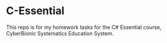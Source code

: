 # C-Essential
This repo is for my homework tasks for the C# Essential course, CyberBionic Systematics Education System.
